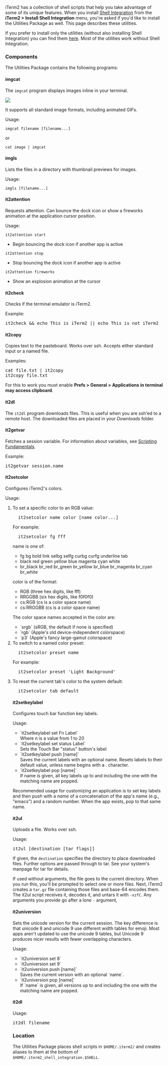 iTerm2 has a collection of shell scripts that help you take advantage of some of its unique features. When you install <a href="documentation-shell-integration.html">Shell Integration</a> from the **iTerm2 > Install Shell Integration** menu, you're asked if you'd like to install the Utilities Package as well. This page describes these utilities.

If you prefer to install only the utilities (without also installing Shell Integration) you can find them <a href="https://github.com/gnachman/iTerm2-shell-integration/tree/main/utilities">here</a>. Most of the utilities work without Shell Integration.
 
### Components

The Utilities Package contains the following programs:

#### imgcat

The `imgcat` program displays images inline in your terminal.

<img src="/images/inline_image_sparky_demo.png">

It supports all standard image formats, including animated GIFs.

Usage:

`imgcat filename [filename...]`

or

`cat image | imgcat`

#### imgls

Lists the files in a directory with thumbnail previews for images.

Usage:

`imgls [filename...]`

#### it2attention

Requests attention. Can bounce the dock icon or show a fireworks animation at the application cursor position.

Usage:

`it2attention start`

 * Begin bouncing the dock icon if another app is active

`it2attention stop`

 * Stop bouncing the dock icon if another app is active

`it2attention fireworks`

 * Show an explosion animation at the cursor

#### it2check

Checks if the terminal emulator is iTerm2.

Example:

<pre>
it2check && echo This is iTerm2 || echo This is not iTerm2
</pre>

#### it2copy

Copies text to the pasteboard. Works over ssh. Accepts either standard input or a named file.

Examples:

<pre>
cat file.txt | it2copy
it2copy file.txt
</pre>

For this to work you must enable **Prefs > General > Applications in terminal may access clipboard**.

#### it2dl

The `it2dl` program downloads files. This is useful when you are ssh'ed to a remote host. The downloaded files are placed in your *Downloads* folder.

#### it2getvar

Fetches a session variable. For information about variables, see <a href="documentation-scripting-fundamentals.html">Scripting Fundamentals</a>.

Example:

<pre>
it2getvar session.name
</pre>

#### it2setcolor

Configures iTerm2's colors.

Usage:

<ol>
<li>To set a specific color to an RGB value:
<pre>
  it2setcolor name color [name color...]
</pre>
For example:
<pre>
  it2setcolor fg fff
</pre>

name is one of:
<ul>
<li>fg bg bold link selbg selfg curbg curfg underline tab</li>
<li>black red green yellow blue magenta cyan white</li>
<li>br_black br_red br_green br_yellow br_blue br_magenta br_cyan br_white</li>
</ul>

color is of the format:
<ul>
<li>RGB        (three hex digits, like fff)</li>
<li>RRGGBB     (six hex digits, like f0f0f0)</li>
<li>cs:RGB     (cs is a color space name)</li>
<li>cs:RRGGBB  (cs is a color space name)</li>
</ul>

The color space names accepted in the color are:
<ul>
<li>`srgb`      (sRGB, the default if none is specified)</li>
<li>`rgb`       (Apple's old device-independent colorspace)</li>
<li>`p3`        (Apple's fancy large-gamut colorspace)</li>
</ul>
</li>

<li>To switch to a named color preset:
<pre>
  it2setcolor preset name
</pre>

For example:
<pre>
  it2setcolor preset 'Light Background'
</pre>
</li>

<li>To reset the current tab's color to the system default:
<pre>
  it2setcolor tab default
</pre>
</li>

#### it2setkeylabel

Configures touch bar function key labels.

Usage:

<ul>
<li>`it2setkeylabel set Fn Label`<br/>
     Where n is a value from 1 to 20</li>
<li>`it2setkeylabel set status Label`<br/>
     Sets the Touch Bar "status" button's label</li>
<li>`it2setkeylabel push [name]`<br/>
     Saves the current labels with an optional name. Resets labels to their default value, unless name begins with a . character.</li>
<li>`it2setkeylabel pop [name]`<br/>
     If name is given, all key labels up to and including the one with the matching name are popped.</li>
</ul>

Recommended usage for customizing an application is to set key labels and then push with a *name* of a concatenation of the app's name (e.g., "emacs") and a random number. When the app exists, pop to that same name.

#### it2ul

Uploads a file. Works over ssh.

Usage:

<pre>
it2ul [destination [tar flags]]
</pre>

If given, the `destination` specifies the directory to place downloaded files.
Further options are passed through to tar. See your system's manpage for tar for details.

If used without arguments, the file goes to the current directory. When you run this, you'll be prompted to select one or more files. Next, iTerm2 creates a `tar.gz` file containing those files and base-64 encodes them. The it2ul script receives it, decodes it, and untars it with `-xzfC`. Any arguments you provide go after a lone `-` argument,

#### it2universion

Sets the unicode version for the current session. The key difference is that unicode 8 and unicode 9 use different width tables for emoji. Most apps aren't updated to use the unicode 9 tables, but Unicode 9 produces nicer results with fewer overlapping characters.

Usage:

<ul>
<li>`it2universion set 8`</li>
<li>`it2universion set 9`</li>
<li>`it2universion push [name]`<br/>
     Saves the current version with an optional `name`.</li>
<li>`it2universion pop [name]`<br/>
     If `name` is given, all versions up to and including the one with the matching name are popped.</li>
</ul>

#### it2dl

Usage:

<pre>
it2dl filename
</pre>

### Location

The Utilities Package places shell scripts in `$HOME/.iterm2/` and creates aliases to them at the bottom of `$HOME/.iterm2_shell_integration.$SHELL`.

